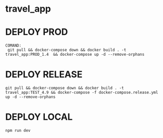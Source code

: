 # travel_app

# DEPLOY PROD
    COMAND:
     git pull && docker-compose down && docker build . -t travel_app:PROD_1.4  && docker-compose up -d --remove-orphans

# DEPLOY RELEASE
    git pull && docker-compose down && docker build . -t travel_app:TEST_4.9 && docker-compose -f docker-compose.release.yml  up -d --remove-orphans

# DEPLOY LOCAL
    npm run dev

